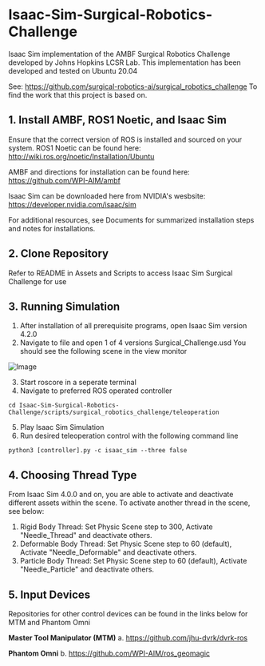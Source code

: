 # Isaac-Sim-Surgical-Robotics-Challenge
Isaac Sim implementation of the AMBF Surgical Robotics Challenge developed by Johns Hopkins LCSR Lab.
This implementation has been developed and tested on Ubuntu 20.04

See: https://github.com/surgical-robotics-ai/surgical_robotics_challenge
To find the work that this project is based on. 

## 1. Install AMBF, ROS1 Noetic, and Isaac Sim
Ensure that the correct version of ROS is installed and sourced on your system. ROS1 Noetic can be found here: 
http://wiki.ros.org/noetic/Installation/Ubuntu

AMBF and directions for installation can be found here: 
https://github.com/WPI-AIM/ambf

Isaac Sim can be downloaded here from NVIDIA's wesbsite: 
https://developer.nvidia.com/isaac/sim

For additional resources, see Documents for summarized installation steps and notes for installations.

## 2. Clone Repository
Refer to README in Assets and Scripts to access Isaac Sim Surgical Challenge for use

## 3. Running Simulation
1. After installation of all prerequisite programs, open Isaac Sim version 4.2.0
2. Navigate to file and open 1 of 4 versions Surgical_Challenge.usd
You should see the following scene in the view monitor

![Image](https://github.com/tkim104/Isaac-Sim-Surgical-Robotics-Challenge/blob/main/Media/viewport.png)

3. Start roscore in a seperate terminal
4. Navigate to preferred ROS operated controller

~~~
cd Isaac-Sim-Surgical-Robotics-Challenge/scripts/surgical_robotics_challenge/teleoperation
~~~

5. Play Isaac Sim Simulation
6. Run desired teleoperation control with the following command line

~~~
python3 [controller].py -c isaac_sim --three false
~~~

## 4. Choosing Thread Type
From Isaac Sim 4.0.0 and on, you are able to activate and deactivate different assets within the scene. To activate another thread in the scene, see below:
1. Rigid Body Thread: Set Physic Scene step to 300, Activate "Needle_Thread" and deactivate others.
2. Deformable Body Thread: Set Physic Scene step to 60 (default), Activate "Needle_Deformable" and deactivate others.
3. Particle Body Thread: Set Physic Scene step to 60 (default), Activate "Needle_Particle" and deactivate others.

## 5. Input Devices
Repositories for other control devices can be found in the links below for MTM and Phantom Omni

**Master Tool Manipulator (MTM)**
a. https://github.com/jhu-dvrk/dvrk-ros

**Phantom Omni**
b. https://github.com/WPI-AIM/ros_geomagic

